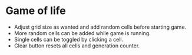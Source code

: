 # Game of life

- Adjust grid size as wanted and add random cells before starting game.
- More random cells can be added while game is running.
- Single cells can be toggled by clicking a cell.
- Clear button resets all cells and generation counter.
